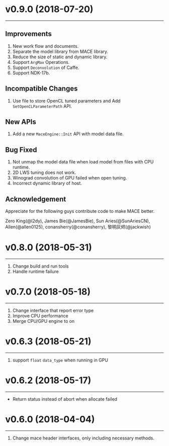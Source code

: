 # v0.9.0 (2018-07-20)
------
## Improvements
1. New work flow and documents.
2. Separate the model library from MACE library.
3. Reduce the size of static and dynamic library.
4. Support `ArgMax` Operations.
5. Support `Deconvolution` of Caffe.
6. Support NDK-17b.

## Incompatible Changes
1. Use file to store OpenCL tuned parameters and Add `SetOpenCLParameterPath` API.

## New APIs
1. Add a new `MaceEngine::Init` API with model data file.

## Bug Fixed
1. Not unmap the model data file when load model from files with CPU runtime.
2. 2D LWS tuning does not work.
3. Winograd convolution of GPU failed when open tuning.
4. Incorrect dynamic library of host.

## Acknowledgement
Appreciate for the following guys contribute code to make MACE better.

Zero King(@l2dy), James Bie(@JamesBie), Sun Aries(@SunAriesCN), Allen(@allen0125),
conansherry(@conansherry), 黎明灰烬(@jackwish)


# v0.8.0 (2018-05-31)
------
1. Change build and run tools
2. Handle runtime failure

# v0.7.0 (2018-05-18)
------
1. Change interface that report error type
2. Improve CPU performance
3. Merge CPU/GPU engine to on

# v0.6.3 (2018-05-21)
------
1. support `float` `data_type` when running in GPU


# v0.6.2 (2018-05-17)
------
* Return status instead of abort when allocate failed


# v0.6.0 (2018-04-04)
------
1. Change mace header interfaces, only including necessary methods.

